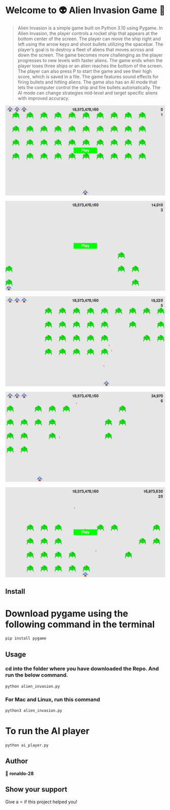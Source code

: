 <h1 align="center">Welcome to 👽 Alien Invasion Game 👋</h1>

> Alien Invasion is a simple game built on Python 3.10 using Pygame. In Alien Invasion, the player controls a rocket ship that appears at the bottom center of the screen. The player can move the ship right and left using the arrow keys and shoot bullets utilizing the spacebar. The player’s goal is to destroy a fleet of aliens that moves across and down the screen. The game becomes more challenging as the player progresses to new levels with faster aliens. The game ends when the player loses three ships or an alien reaches the bottom of the screen. The player can also press P to start the game and see their high score, which is saved in a file. The game features sound effects for firing bullets and hitting aliens. The game also has an AI mode that lets the computer control the ship and fire bullets automatically. The AI mode can change strategies mid-level and target specific aliens with improved accuracy.

![pic_0](https://github.com/ronaldo-28/alien_invasion/blob/b3180e237bad6c6f2765e1964ec14c1d9db45f1a/images/1.png)


![pic_1](https://github.com/ronaldo-28/alien_invasion/blob/dfc4580c2e5230da652567999a8ad27b4b18c1ea/images/2.png)

![pic_2](https://github.com/ronaldo-28/alien_invasion/blob/a4d30dd5f7bc3cdd79ef55cdcc7495af73491d69/images/6.png)

![pic_3](https://github.com/ronaldo-28/alien_invasion/blob/f7106c493e9f72ce647080978b74eb05f5f83c0f/images/5.png)

![pic_4](https://github.com/ronaldo-28/alien_invasion/blob/f7106c493e9f72ce647080978b74eb05f5f83c0f/images/3.png)
## Install

# Download pygame using the following command in the terminal
```bash
pip install pygame
```

## Usage

### cd into the folder where you have downloaded the Repo. And run the below command.
```bash
python alien_invasion.py
```
### For Mac and Linux, run this command
```bash
python3 alien_invasion.py
```
# To run the AI player
 ```bash 
 python ai_player.py
```

## Author

👤 **ronaldo-28**
 
## Show your support

Give a ⭐️ if this project helped you!

